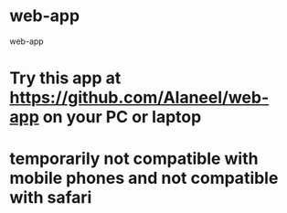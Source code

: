 # web-app
web-app

# Try this app at https://github.com/Alaneel/web-app on your PC or laptop

# temporarily not compatible with mobile phones and not compatible with safari
